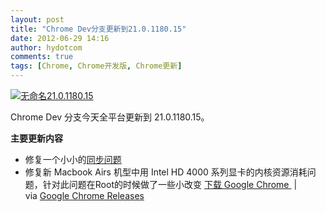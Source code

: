 ```yaml
---
layout: post
title: "Chrome Dev分支更新到21.0.1180.15"
date: 2012-06-29 14:16
author: hydotcom
comments: true
tags: [Chrome, Chrome开发版, Chrome更新]
---
```

<a href="http://www.chromi.org/archives/14188/%e6%97%a0%e5%91%bd%e5%90%8d21-0-1180-15" rel="attachment wp-att-14190">![](http://chromipic.b0.upaiyun.com/uploads/2012/06/无命名21.0.1180.15.png "无命名21.0.1180.15")</a>

Chrome Dev 分支今天全平台更新到 21.0.1180.15。

**主要更新内容**


*   修复一个小小的<a href="http://code.google.com/p/chromium/issues/detail?id=134715" target="_blank">同步问题</a>
*   修复新 Macbook Airs 机型中用 Intel HD 4000 系列显卡的内核资源消耗问题，针对此问题在Root的时候做了一些小改变
<a href="http://www.chromi.org/chromedownload" target="_blank">下载 Google Chrome </a> | via <a href="http://googlechromereleases.blogspot.com/2012/06/dev-channel-update_28.html?utm_source=feedburner&amp;utm_medium=feed&amp;utm_campaign=Feed%3A+GoogleChromeReleases+%28Google+Chrome+Releases%29" target="_blank">Google Chrome Releases</a>

